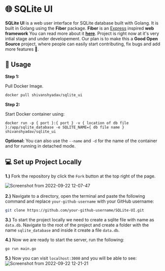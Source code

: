 # 🌐 SQLite UI
**SQLite UI** is a web user interface for SQLite database built with Golang.
It is built in Golang using the **Fiber** package.
**Fiber** is an [Express](https://github.com/expressjs/express) inspired **web framework**
You can read more about it **[here](https://github.com/gofiber/fiber)**.
Project is right now at it's very intial stage and under developement. Our plan is to make this a **Good Open Source** project, where people can easily start contributing, fix bugs and add more features 🙂.

## **🔧 Usage**

**Step 1:**

Pull Docker Image.
```bash
docker pull shivanshyadav/sqlite_ui
```
**Step 2:**

Start Docker container using:
```
docker run -p { port }:{ port } -v { location of db file }:/app/sqlite_database -e SQLITE_NAME={ db file name } shivanshyadav/sqlite_ui
```
**Optional:**
You can also use the `--name` and `-d` for the name of the container and for running in detached mode.

## **💻 Set up Project Locally**

**1.)** Fork the repository by click the `Fork` button at the top right of the page.

![Screenshot from 2022-09-22 12-07-47](https://user-images.githubusercontent.com/87603425/191675682-07be1e87-060e-4dfa-92d2-f21cb03b0de6.png)
</br>
</br>
**2.)** Navigate to a directory, open the terminal and paste the following command and replace `your-github-username` with your GitHub username:
```bash
git clone https://github.com/your-github-username/SQLite-UI.git
```
**3.)** To start the project locally we need to create a sqlite file with name as `data.db`. Navigate to the root of the project and create a folder with the name `sqlite_database` and inside it create a file `data.db`.

**4.)** Now we are ready to start the server, run the following:
```bash
go run main.go
```

**5.)** Now you can visit `localhost:3000` and you will be able to see:
![Screenshot from 2022-09-22 12-21-21](https://user-images.githubusercontent.com/87603425/191677999-c3a95f63-8f4b-4b53-8a04-f50fc4323d9d.png)
